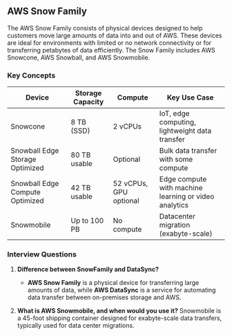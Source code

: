 ## AWS Snow Family
The AWS Snow Family consists of physical devices designed to help customers move large amounts of data into and out of AWS. These devices are ideal for environments with limited or no network connectivity or for transferring petabytes of data efficiently. The Snow Family includes AWS Snowcone, AWS Snowball, and AWS Snowmobile.

### Key Concepts
| Device                          | Storage Capacity | Compute                | Key Use Case                                      |
|---------------------------------|------------------|------------------------|--------------------------------------------------|
| Snowcone                        | 8 TB (SSD)       | 2 vCPUs               | IoT, edge computing, lightweight data transfer  |
| Snowball Edge Storage Optimized | 80 TB usable     | Optional              | Bulk data transfer with some compute            |
| Snowball Edge Compute Optimized | 42 TB usable     | 52 vCPUs, GPU optional| Edge compute with machine learning or video analytics |
| Snowmobile                      | Up to 100 PB     | No compute            | Datacenter migration (exabyte-scale)            |

### Interview Questions
1. **Difference between SnowFamily and DataSync?**
   - **AWS Snow Family** is a physical device for transferring large amounts of data, while **AWS DataSync** is a service for automating data transfer between on-premises storage and AWS.

2. **What is AWS Snowmobile, and when would you use it?**
Snowmobile is a 45-foot shipping container designed for exabyte-scale data transfers, typically used for data center migrations.